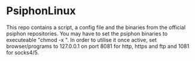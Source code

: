 # PsiphonLinux

This repo contains a script, a config file and the binaries from the official psiphon repositories. You may have to set the psiphon binaries to executeable "chmod -x <file>". In order to utilise it once active, set browser/programs to 127.0.0.1 on port 8081 for http, https and ftp and 1081 for socks4/5.

